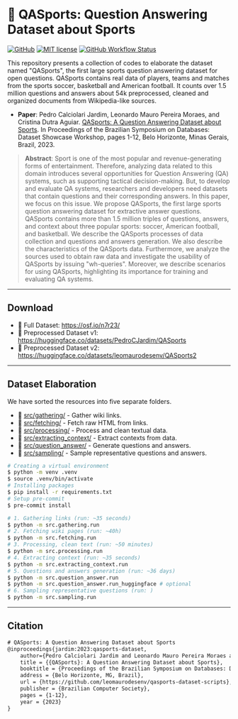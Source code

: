 # 📄 QASports: Question Answering Dataset about Sports

[![GitHub](https://img.shields.io/static/v1?label=Code&message=GitHub&color=blue&style=flat-square)](https://github.com/leomaurodesenv/qasports-dataset-scripts)
[![MIT license](https://img.shields.io/static/v1?label=License&message=MIT&color=blue&style=flat-square)](LICENSE)
[![GitHub Workflow Status](https://img.shields.io/github/actions/workflow/status/leomaurodesenv/qasports-dataset-scripts/continuous-integration.yml?label=Build&style=flat-square)](https://github.com/leomaurodesenv/qasports-dataset-scripts/actions/workflows/continuous-integration.yml)


This repository presents a collection of codes to elaborate the dataset named "QASports", the first large sports question answering dataset for open questions. QASports contains real data of players, teams and matches from the sports soccer, basketball and American football. It counts over 1.5 million questions and answers about 54k preprocessed, cleaned and organized documents from Wikipedia-like sources.

- **Paper**: Pedro Calciolari Jardim, Leonardo Mauro Pereira Moraes, and Cristina Dutra Aguiar. [QASports: A Question Answering Dataset about Sports](https://doi.org/10.5753/dsw.2023.233602). In Proceedings of the Brazilian Symposium on Databases: Dataset Showcase Workshop, pages 1-12, Belo Horizonte, Minas Gerais, Brazil, 2023.

> **Abstract**: Sport is one of the most popular and revenue-generating forms of entertainment. Therefore, analyzing data related to this domain introduces several opportunities for Question Answering (QA) systems, such as supporting tactical decision-making. But, to develop and evaluate QA systems, researchers and developers need datasets that contain questions and their corresponding answers. In this paper, we focus on this issue. We propose QASports, the first large sports question answering dataset for extractive answer questions. QASports contains more than 1.5 million triples of questions, answers, and context about three popular sports: soccer, American football, and basketball. We describe the QASports processes of data collection and questions and answers generation. We also describe the characteristics of the QASports data. Furthermore, we analyze the sources used to obtain raw data and investigate the usability of QASports by issuing "wh-queries". Moreover, we describe scenarios for using QASports, highlighting its importance for training and evaluating QA systems.

---
## Download

- 🎲 Full Dataset: https://osf.io/n7r23/
- 🎲 Preprocessed Dataset v1: https://huggingface.co/datasets/PedroCJardim/QASports
- 🎲 Preprocessed Dataset v2: https://huggingface.co/datasets/leomaurodesenv/QASports2

---
## Dataset Elaboration

We have sorted the resources into five separate folders.
- 🔧 [src/gathering/](src/gathering/) - Gather wiki links.
- 🔧 [src/fetching/](src/fetching/) - Fetch raw HTML from links.
- 🔧 [src/processing/](src/processing/) - Process and clean textual data.
- 🔧 [src/extracting_context/](src/extracting_context/) - Extract contexts from data.
- 🔧 [src/question_answer/](src/question_answer/) - Generate questions and answers.
- 🔧 [src/sampling/](src/sampling/) - Sample representative questions and answers.

```sh
# Creating a virtual environment
$ python -m venv .venv
$ source .venv/bin/activate
# Installing packages
$ pip install -r requirements.txt
# Setup pre-commit
$ pre-commit install

# 1. Gathering links (run: ~35 seconds)
$ python -m src.gathering.run
# 2. Fetching wiki pages (run: ~40h)
$ python -m src.fetching.run
# 3. Processing, clean text (run: ~50 minutes)
$ python -m src.processing.run
# 4. Extracting context (run: ~35 seconds)
$ python -m src.extracting_context.run
# 5. Questions and answers generation (run: ~36 days)
$ python -m src.question_answer.run
$ python -m src.question_answer.run_huggingface # optional
# 6. Sampling representative questions (run: )
$ python -m src.sampling.run
```

---
## Citation

```tex
# QASports: A Question Answering Dataset about Sports
@inproceedings{jardim:2023:qasports-dataset,
    author={Pedro Calciolari Jardim and Leonardo Mauro Pereira Moraes and Cristina Dutra Aguiar},
    title = {{QASports}: A Question Answering Dataset about Sports},
    booktitle = {Proceedings of the Brazilian Symposium on Databases: Dataset Showcase Workshop},
    address = {Belo Horizonte, MG, Brazil},
    url = {https://github.com/leomaurodesenv/qasports-dataset-scripts},
    publisher = {Brazilian Computer Society},
    pages = {1-12},
    year = {2023}
}
```
